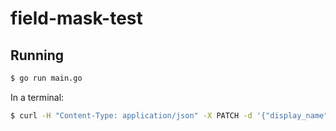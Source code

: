 # field-mask-test

## Running

```bash
$ go run main.go
```

In a terminal:
```bash
$ curl -H "Content-Type: application/json" -X PATCH -d '{"display_name": "user3"}' localhost:11000/api/v1/user2?update_mask=display_name
```
